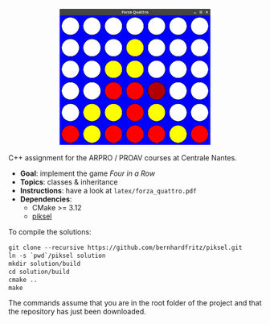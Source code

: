 <p align="center">
  <a><img alt="f4" src="./latex/f4.png" width="300"></a>
</p>

C++ assignment for the ARPRO / PROAV courses at Centrale Nantes.

- **Goal**: implement the game *Four in a Row*
- **Topics**: classes & inheritance
- **Instructions**: have a look at `latex/forza_quattro.pdf`
- **Dependencies**:
  - CMake >= 3.12
  - [piksel](https://github.com/bernhardfritz/piksel)

To compile the solutions:

```
git clone --recursive https://github.com/bernhardfritz/piksel.git
ln -s `pwd`/piksel solution
mkdir solution/build
cd solution/build
cmake ..
make
```

The commands assume that you are in the root folder of the project and that
the repository has just been downloaded.
